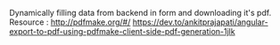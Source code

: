 Dynamically filling data from backend in form and downloading it's pdf.
Resource : http://pdfmake.org/#/
           https://dev.to/ankitprajapati/angular-export-to-pdf-using-pdfmake-client-side-pdf-generation-1jlk
